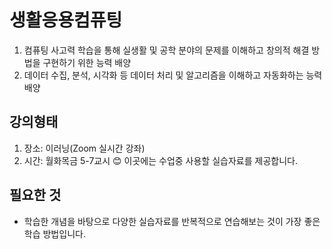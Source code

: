 # 생활응용컴퓨팅
  1. 컴퓨팅 사고력 학습을 통해 실생활 및 공학 분야의 문제를 이해하고 창의적 해결 방법을 구현하기 위한 능력 배양
  2. 데이터 수집, 분석, 시각화 등 데이터 처리 및 알고리즘을 이해하고 자동화하는 능력 배양
## 강의형태
  1. 장소: 이러닝(Zoom 실시간 강좌)
  2. 시간: 월화목금 5-7교시 
😊 이곳에는 수업중 사용할 실습자료를 제공합니다.
## 필요한 것
  - 학습한 개념을 바탕으로 다양한 실습자료를 반복적으로 연습해보는 것이 가장 좋은 학습 방법입니다. 


